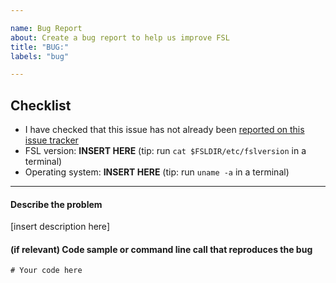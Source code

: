```yaml
---

name: Bug Report
about: Create a bug report to help us improve FSL
title: "BUG:"
labels: "bug"

---
```


## Checklist 

- I have checked that this issue has not already been [reported on this issue tracker](https://github.com/FMRIB-Software-Library/fsl-issues-and-support/issues?q=) 
- FSL version:        **INSERT HERE**              (tip: run `cat $FSLDIR/etc/fslversion` in a terminal)
- Operating system:   **INSERT HERE**              (tip: run `uname -a` in a terminal)
---

#### Describe the problem

[insert description here]

#### (if relevant) Code sample or command line call that reproduces the bug

```
# Your code here
```

